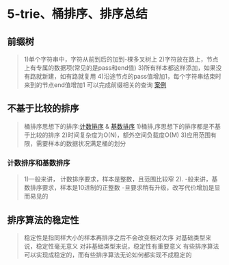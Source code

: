 # 5-trie、桶排序、排序总结
## 前缀树
>1)单个字符串中，字符从前到后的加到-棵多叉树上
2)字符放在路上，节点上有专属的数据项(常见的是pass和end值)
3)所有样本都这样添加，如果没有路就新建，如有路就复用
4)沿途节点的pass值增加1，每个字符串结束时来到的节点end值增加1
可以完成前缀相关的查询 [案例](https://github.com/fimi2008/algorithm-every-day/blob/master/src/main/java/top/lionxxw/learn/algorithm/lesson/day05/TrieTree.java)

## 不基于比较的排序
>桶排序思想下的排序:[计数排序](https://github.com/fimi2008/algorithm-every-day/blob/master/src/main/java/top/lionxxw/learn/algorithm/lesson/day05/CountSort.java) & [基数排序](https://github.com/fimi2008/algorithm-every-day/blob/master/src/main/java/top/lionxxw/learn/algorithm/lesson/day05/RadixSort.java)
1)桶排,序思想下的排序都是不基于比较的排序
2)时间复杂度为O(N)，额外空间负载度O(M)
3)应用范围有限，需要样本的数据状况满足桶的划分


### 计数排序和基数排序
>1)一般来讲， 计数排序要求，样本是整数，且范围比较窄
2). -般来讲，基数排序要求，样本是10进制的正整数
-旦要求稍有升级，改写代价增加是显而易见的

## 排序算法的稳定性
>稳定性是指同样大小的样本再排序之后不会改变相对次序
对基础类型来说，稳定性毫无意义
对非基础类型来说，稳定性有重要意义
有些排序算法可以实现成稳定的，而有些排序算法无论如何都实现不成稳定的
